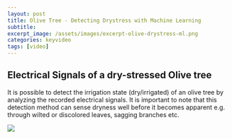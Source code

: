 ```yaml
---
layout: post
title: Olive Tree - Detecting Drystress with Machine Learning
subtitle: 
excerpt_image: /assets/images/excerpt-olive-drystress-ml.png
categories: keyvideo
tags: [video]
---
```


## Electrical Signals of a dry-stressed Olive tree 
It is possible to detect the irrigation state (dry/irrigated) of an olive tree by analyzing the recorded electrical signals. It is important to note that this detection method can sense dryness well before it becomes apparent e.g. through wilted or discolored leaves, sagging branches etc.

![](//www.youtube.com/watch?v=dyzDln_mJnY)


